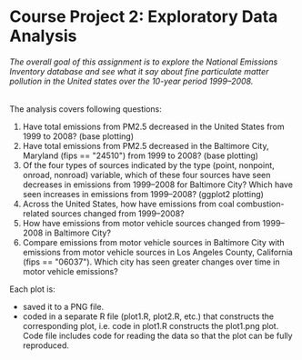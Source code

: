 # Course Project 2: Exploratory Data Analysis

###### The overall goal of this assignment is to explore the National Emissions Inventory database and see what it say about fine particulate matter pollution in the United states over the 10-year period 1999–2008. 

The analysis covers following questions:
1. Have total emissions from PM2.5 decreased in the United States from 1999 to 2008? (base plotting)
2. Have total emissions from PM2.5 decreased in the Baltimore City, Maryland (fips == "24510") from 1999 to 2008? (base plotting)
3. Of the four types of sources indicated by the type (point, nonpoint, onroad, nonroad) variable, which of these four sources have seen decreases in emissions from 1999–2008 for Baltimore City? Which have seen increases in emissions from 1999–2008? (ggplot2 plotting)
4. Across the United States, how have emissions from coal combustion-related sources changed from 1999–2008?
5. How have emissions from motor vehicle sources changed from 1999–2008 in Baltimore City?
6. Compare emissions from motor vehicle sources in Baltimore City with emissions from motor vehicle sources in Los Angeles County, California (fips == "06037"). Which city has seen greater changes over time in motor vehicle emissions?

Each plot is:
* saved it to a PNG file.
* coded in a separate R file (plot1.R, plot2.R, etc.) that constructs the corresponding plot, i.e. code in plot1.R constructs the plot1.png plot. Code file includes code for reading the data so that the plot can be fully reproduced. 
